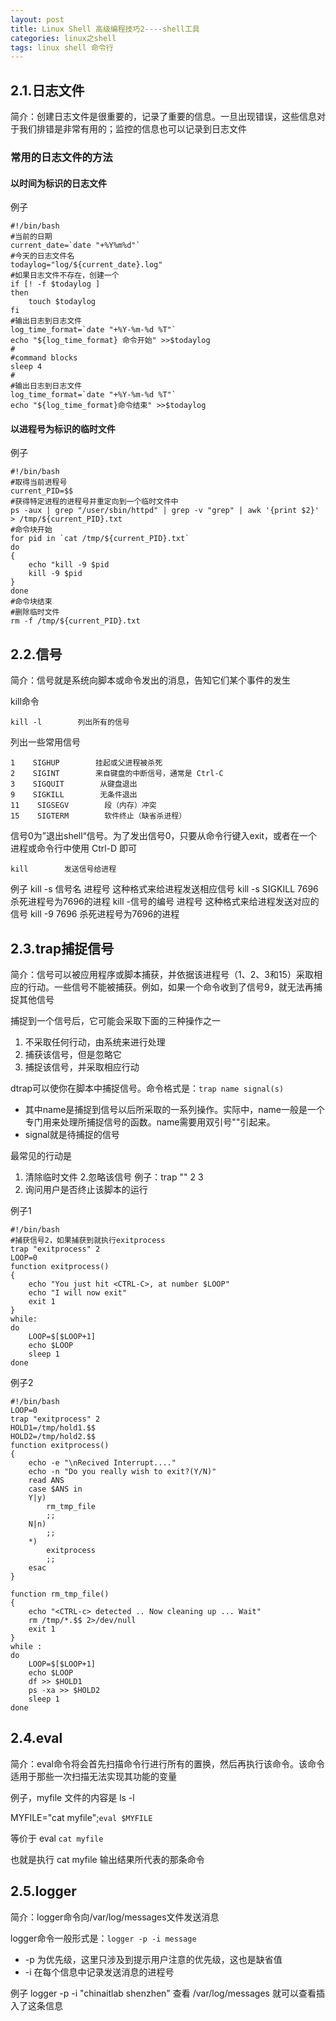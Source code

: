 ```yaml
---
layout: post
title: Linux Shell 高级编程技巧2----shell工具
categories: linux之shell
tags: linux shell 命令行
---
```



2.1.日志文件
---

简介：创建日志文件是很重要的，记录了重要的信息。一旦出现错误，这些信息对于我们排错是非常有用的；监控的信息也可以记录到日志文件

### 常用的日志文件的方法

#### 以时间为标识的日志文件

例子

    #!/bin/bash
    #当前的日期
    current_date=`date "+%Y%m%d"`
    #今天的日志文件名
    todaylog="log/${current_date}.log"
    #如果日志文件不存在，创建一个
    if [! -f $todaylog ]
    then
        touch $todaylog
    fi
    #输出日志到日志文件
    log_time_format=`date "+%Y-%m-%d %T"`
    echo "${log_time_format} 命令开始" >>$todaylog
    #
    #command blocks
    sleep 4
    #
    #输出日志到日志文件
    log_time_format=`date "+%Y-%m-%d %T"`
    echo "${log_time_format}命令结束" >>$todaylog

#### 以进程号为标识的临时文件

例子

    #!/bin/bash
    #取得当前进程号
    current_PID=$$
    #获得特定进程的进程号并重定向到一个临时文件中
    ps -aux | grep "/user/sbin/httpd" | grep -v "grep" | awk '{print $2}' > /tmp/${current_PID}.txt
    #命令块开始
    for pid in `cat /tmp/${current_PID}.txt`
    do
    {
        echo "kill -9 $pid
        kill -9 $pid
    }
    done
    #命令块结束
    #删除临时文件
    rm -f /tmp/${current_PID}.txt

2.2.信号
---

简介：信号就是系统向脚本或命令发出的消息，告知它们某个事件的发生

kill命令

    kill -l        列出所有的信号

列出一些常用信号

    1    SIGHUP        挂起或父进程被杀死
    2    SIGINT        来自键盘的中断信号，通常是 Ctrl-C
    3    SIGQUIT        从键盘退出
    9    SIGKILL        无条件退出
    11    SIGSEGV        段（内存）冲突
    15    SIGTERM        软件终止（缺省杀进程）

信号0为”退出shell“信号。为了发出信号0，只要从命令行键入exit，或者在一个进程或命令行中使用 Ctrl-D 即可

    kill        发送信号给进程

例子
    kill -s 信号名 进程号    这种格式来给进程发送相应信号
    kill -s SIGKILL 7696    杀死进程号为7696的进程
    kill -信号的编号 进程号        这种格式来给进程发送对应的信号
    kill -9 7696        杀死进程号为7696的进程

2.3.trap捕捉信号
---

简介：信号可以被应用程序或脚本捕获，并依据该进程号（1、2、3和15）采取相应的行动。一些信号不能被捕获。例如，如果一个命令收到了信号9，就无法再捕捉其他信号

捕捉到一个信号后，它可能会采取下面的三种操作之一

1. 不采取任何行动，由系统来进行处理
2. 捕获该信号，但是忽略它
3. 捕捉该信号，并采取相应行动

dtrap可以使你在脚本中捕捉信号。命令格式是：`trap name signal(s)`

* 其中name是捕捉到信号以后所采取的一系列操作。实际中，name一般是一个专门用来处理所捕捉信号的函数。name需要用双引号""引起来。
* signal就是待捕捉的信号

最常见的行动是

1. 清除临时文件
2.忽略该信号    例子：trap "" 2 3
3. 询问用户是否终止该脚本的运行

例子1

    #!/bin/bash
    #捕获信号2，如果捕获到就执行exitprocess
    trap "exitprocess" 2
    LOOP=0
    function exitprocess()
    {
        echo "You just hit <CTRL-C>, at number $LOOP"
        echo "I will now exit"
        exit 1
    }
    while:
    do
        LOOP=$[$LOOP+1]
        echo $LOOP
        sleep 1
    done

例子2

    #!/bin/bash
    LOOP=0
    trap "exitprocess" 2
    HOLD1=/tmp/hold1.$$
    HOLD2=/tmp/hold2.$$
    function exitprocess()
    {
        echo -e "\nRecived Interrupt...."
        echo -n "Do you really wish to exit?(Y/N)"
        read ANS
        case $ANS in
        Y|y)
            rm_tmp_file
            ;;
        N|n)
            ;;
        *)
            exitprocess
            ;;
        esac
    }
    
    function rm_tmp_file()
    {
        echo "<CTRL-c> detected .. Now cleaning up ... Wait"
        rm /tmp/*.$$ 2>/dev/null
        exit 1
    }
    while :
    do
        LOOP=$[$LOOP+1]
        echo $LOOP
        df >> $HOLD1
        ps -xa >> $HOLD2
        sleep 1
    done


2.4.eval
---

简介：eval命令将会首先扫描命令行进行所有的置换，然后再执行该命令。该命令适用于那些一次扫描无法实现其功能的变量

例子，myfile 文件的内容是 ls -l

MYFILE="cat myfile";`eval $MYFILE`

等价于    eval `cat myfile`

也就是执行 cat myfile 输出结果所代表的那条命令
    
2.5.logger
---

简介：logger命令向/var/log/messages文件发送消息

logger命令一般形式是：`logger -p -i message`

* -p    为优先级，这里只涉及到提示用户注意的优先级，这也是缺省值
* -i    在每个信息中记录发送消息的进程号

例子
    logger -p -i "chinaitlab shenzhen"
    查看 /var/log/messages 就可以查看插入了这条信息